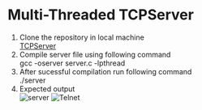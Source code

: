 # Multi-Threaded TCPServer
1. Clone the repository in local machine <br>
[TCPServer](https://github.com/Suryagithub1/TCPServer "TCPServer")<br>
2. Compile server file using following command<br>
   gcc -oserver server.c -lpthread <br>
3. After sucessful compilation run following command<br>
   ./server<br>
4. Expected output <br>
![server](https://user-images.githubusercontent.com/49139643/148693000-94ea1fd3-cae5-47f3-b81e-f9e859448dee.png)
![Telnet](https://user-images.githubusercontent.com/49139643/148693123-4f7fc370-5533-413f-b351-2e1c2b0ddbe2.png)


